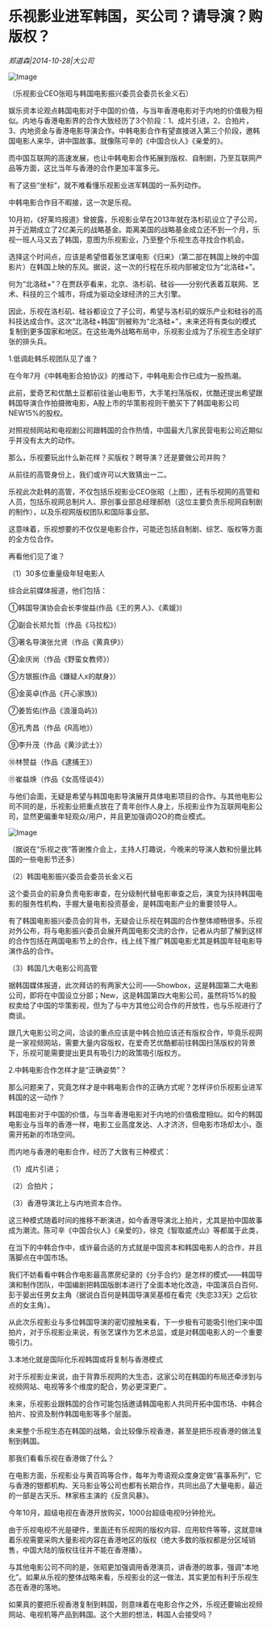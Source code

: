 # 乐视影业进军韩国，买公司？请导演？购版权？

*郑道森|2014-10-28|大公司*

![Image](http://p2.pstatp.com/large/pgc-image/152153529691776428fb93a)

（乐视影业CEO张昭与韩国电影振兴委员会委员长金义石）

娱乐资本论观点韩国电影对于中国的价值，与当年香港电影对于内地的价值极为相似。内地与香港电影界的合作大致经历了3个阶段：1、成片引进，2、合拍片，3、内地资金与香港电影导演合作。中韩电影合作有望直接进入第三个阶段，邀韩国电影人来华，讲中国故事。就像陈可辛的《中国合伙人》《亲爱的》。

而中国互联网的高速发展，也让中韩电影合作拓展到版权、自制剧，乃至互联网产品等方面，这比当年与香港的合作更加丰富多元。

有了这些“坐标”，就不难看懂乐视影业进军韩国的一系列动作。

中韩电影合作目不暇接，这一次是乐视。

10月初，《好莱坞报道》曾披露，乐视影业早在2013年就在洛杉矶设立了子公司，并于近期成立了2亿美元的战略基金。距离美国的战略基金成立还不到一个月，乐视一班人马又去了韩国，意图为乐视影业，乃至整个乐视生态寻找合作机会。

选择这个时间点，应该是希望借着张艺谋电影《归来》（第二部在韩国上映的中国影片）在韩国上映的东风。据说，这一次的行程在乐视内部被定位为“北洛硅+”。

何为“北洛硅+”？在贾跃亭看来，北京、洛杉矶、硅谷——分别代表着互联网、艺术、科技的三个城市，将成为驱动全球经济的三大引擎。

因此，乐视在洛杉矶、硅谷都设立了子公司，希望与洛杉矶的娱乐产业和硅谷的高科技达成合作。这次“北洛硅+韩国”则被称为“北洛硅+”，未来还将有类似的模式复制到更多国家和地区。在这些海外战略布局中，乐视影业成为了乐视生态全球扩张的排头兵。

1.低调赴韩乐视团队见了谁？

在今年7月《中韩电影合拍协议》的推动下，中韩电影合作已成为一股热潮。

此前，爱奇艺和优酷土豆都前往釜山电影节，大手笔扫荡版权，优酷还提出希望跟韩国导演合作拍摄微电影，A股上市的华策影视则干脆买下了韩国电影公司NEW15%的股权。

对照视频网站和电视剧公司跟韩国的合作热情，中国最大几家民营电影公司近期似乎并没有太大的动作。

那么，乐视要玩出什么新花样？买版权？聘导演？还是要做公司并购？

从前往的高管身份上，我们或许可以大致猜出一二。

乐视此次赴韩的高管，不仅包括乐视影业CEO张昭（上图），还有乐视网的高管和人员，包括乐视网总制片人、原创事业部总经理郝舫（这位主要负责乐视网自制剧的制作），以及乐视网版权团队和国际事业部。

这意味着，乐视想要的不仅仅是电影合作，可能还包括自制剧、综艺、版权等方面的全方位合作。

再看他们见了谁？

（1）30多位重量级年轻电影人

综合此前媒体报道，他们包括：

①韩国导演协会会长李俊益(作品《王的男人》、《素媛》)

②副会长郑允哲（作品《马拉松》）

③著名导演张允贤（作品《黄真伊》）

④金庆尚（作品《野蛮女教师》）

⑤方银振(作品《嫌疑人x的献身》）

⑥金英卓(作品《开心家族》)

⑦姜哲佑(作品《浪漫岛屿》)

⑧孔秀昌（作品《R高地》）

⑨李升茂（作品《黄沙武士》）

⑩林赞益（作品《逮捕王》）

⑪崔益焕（作品《女高怪谈4》）

与他们会面，无疑是希望与韩国电影导演展开具体电影项目的合作。与其他电影公司不同的是，乐视影业把重点放在了青年创作人身上，乐视影业作为互联网电影公司，显然更偏重年轻观众/用户，并且更加强调O2O的商业模式。

![Image](http://p2.pstatp.com/large/pgc-image/1521535296937c7d723ef88)

（据说在“乐视之夜”答谢推介会上，主持人打趣说，今晚来的导演人数和份量比韩国的一些电影节还多）

（2）韩国电影振兴委员会委员长金义石

这个委员会的前身负责电影审查，在分级制代替电影审查之后，演变为扶持韩国电影的服务性机构，手握大量电影投资基金，是韩国电影产业的重要领导人。

有了韩国电影振兴委员会的背书，无疑会让乐视在韩国的合作整体顺畅很多。乐视对外公布，将与电影振兴委员会展开两国电影交流的合作，记者从内部了解到这样的合作包括在两国电影节上的合作，线上线下推广韩国电影尤其是韩国年轻电影导演作品的合作。

（3）韩国几大电影公司高管

据韩国媒体报道，此次拜访的有两家大公司——Showbox，这是韩国第二大电影公司，即将在中国设立分部；New，这是韩国第四大电影公司，虽然将15%的股权卖给了中国的华策影视，但为了与中方其他公司合作的开放性，也与乐视进行了商谈。

跟几大电影公司之间，洽谈的重点应该是中韩合拍应该还有版权合作，毕竟乐视网是一家视频网站，需要大量内容版权，在爱奇艺优酷都前往韩国扫荡版权的背景下，乐视可能需要提出更具有吸引力的政策吸引版权方。

2.中韩电影合作怎样才是“正确姿势”？

那么问题来了，究竟怎样才是中韩电影合作的正确方式呢？怎样评价乐视影业进军韩国的这一动作？

韩国电影对于中国的价值，与当年香港电影对于内地的价值极度相似。如今的韩国电影业与当年的香港一样，电影工业高度发达、人才济济，但电影市场却太小，亟需开拓新的市场空间。

而内地与香港的电影合作，经历了大致有三种模式：

（1）成片引进；

（2）合拍片；

（3）香港导演北上与内地资本合作。

这三种模式随着时间的推移不断演进，如今香港导演北上拍片，尤其是拍中国故事成为潮流。陈可辛《中国合伙人》《亲爱的》，徐克《智取威虎山》等都属于此类，

在当下的中韩合作中，或许最合适的方式就是中国资本和韩国电影人的合作，并且落脚点在中国市场。

我们不妨看看中韩合作电影最高票房纪录的《分手合约》是怎样的模式——韩国导演和制作团队，中国编剧把韩国版剧本进行了全面本地化改造，中国演员白百何、彭于晏出任男女主角（据说白百何是韩国导演吴基桓在看完《失恋33天》之后钦点的女主角）。

从此次乐视影业与多位韩国导演的密切接触来看，下一步极有可能吸引他们来中国拍片，对于乐视影业来说，有张艺谋作为艺术总监，或是对韩国电影人的一个重要吸引力。

3.本地化就是国际化乐视韩国或将复制与香港模式

对于乐视影业来说，由于背靠乐视网的大生态，这家公司在韩国的布局还牵涉到与视频网站、电视等多个维度的配合，势必更深更广。

未来，乐视影业跟韩国的合作可能包括邀请韩国电影人共同开拓中国市场、中韩合拍片、投资及制作韩国电影等多个层面。

未来整个乐视生态在韩国的战略，会比较像乐视香港，甚至是把乐视香港的做法复制到韩国。

那我们看看乐视在香港做了什么？

在电影方面，乐视影业与黄百鸣等合作，每年为粤语观众度身定做“喜事系列”，它与香港的银都机构、天马影业等公司也都有长期合作，共同出品了大量电影，最近的一部是古天乐、林家栋主演的《反贪风暴》。

今年10月，超级电视在香港开放购买，1000台超级电视9分钟抢光。

由于乐视电视不光是硬件，里面还有乐视网的版权内容、应用软件等等，这就意味着乐视需要采购大量影视内容在香港地区的版权（绝大多数的版权都是分区域销售，中国大陆的版权往往并不能在香港播）。

与其他电影公司不同的是，张昭更加强调用香港演员，讲香港的故事，强调“本地化”。如果从乐视的整体战略来看，乐视影业的这一做法，其实更加有利于乐视生态在香港的落地。

如果真的要把乐视香港复制到韩国，则意味着在电影合作之外，乐视还要输出视频网站、电视机等产品到韩国。这个大胆的想法，韩国人会接受吗？

